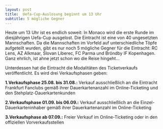 ```yaml
---
layout: post
title:  Uefa-Cup-Auslosung beginnt um 13 Uhr
subtitle: 5 mögliche Gegner
---
```


Heute um 13 Uhr ist es endlich soweit: In Monaco wird die erste Runde im diesjährigen Uefa-Cup ausgelost. Die Eintracht ist eine von 40 ungesetzten Mannschaften. Da die Mannschaften im Vorfeld auf unterschiedliche Töpfe aufgeteilt wurden, gibt es nur noch 5 mögliche Gegner für die Eintracht: RC Lens, AZ Alkmaar, Slovan Liberec, FC Parma und Bröndby IF Kopenhagen. Ganz ehrlich, ist ahne jetzt schon wo die Reise hingeht...

Unterdessen hat die Eintracht die Modalitäten des Ticketverkaufs veröffentlicht. Es wird drei Verkaufsphasen geben:

**1.Verkaufsphase 25.08. bis 31.08.:** Verkauf ausschließlich an die Eintracht Frankfurt Fanclubs gemäß ihrer Dauerkartenanzahl im Online-Ticketing und den Stehplatz-Dauerkartenkunden

**2.Verkaufsphase 01.09. bis 06.09.:** Verkauf ausschließlich an die Einzel-Dauerkarteninhaber gemäß ihrer Dauerkartenanzahl im Online-Ticketing

**3.Verkaufsphase ab 07.09.:** Freier Verkauf im Online-Ticketing oder in den offiziellen Vorverkaufsstellen
